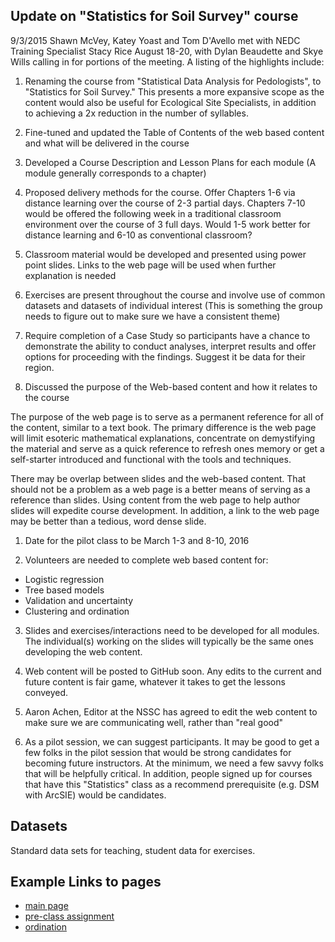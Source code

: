 

## Update on "Statistics for Soil Survey" course
9/3/2015
Shawn McVey, Katey Yoast and Tom D'Avello met with NEDC Training Specialist Stacy Rice August 18-20, with Dylan Beaudette and Skye Wills calling in for portions of the meeting. A listing of the highlights include:

1. Renaming the course from "Statistical Data Analysis for Pedologists", to "Statistics for Soil Survey." This presents a more expansive scope as the content would also be useful for Ecological Site Specialists, in addition to achieving a 2x reduction in the number of syllables.

2. Fine-tuned and updated the Table of Contents of the web based content and what will be delivered in the course

3. Developed a Course Description and Lesson Plans for each module (A module generally corresponds to a chapter)

4. Proposed delivery methods for the course. Offer Chapters 1-6 via distance learning over the course of 2-3 partial days. Chapters 7-10 would be offered the following week in a traditional classroom environment over the course of 3 full days. Would 1-5 work better for distance learning and 6-10 as conventional classroom?

5. Classroom material would be developed and presented using power point slides. Links to the web page will be used when further explanation is needed

6. Exercises are present throughout the course and involve use of common datasets and datasets of individual interest (This is something the group needs to figure out to make sure we have a consistent theme)

7. Require completion of a Case Study so participants have a chance to demonstrate the ability to conduct analyses, interpret results and offer options for proceeding with the findings. Suggest it be data for their region.

8. Discussed the purpose of the Web-based content and how it relates to the course

The purpose of the web page is to serve as a permanent reference for all of the content, similar to a text book. The primary difference is the web page will limit esoteric mathematical explanations, concentrate on demystifying the material and serve as a quick reference to refresh ones memory or get a self-starter introduced and functional with the tools and techniques.

There may be overlap between slides and the web-based content. That should not be a problem as a web page is a better means of serving as a reference than slides. Using content from the web page to help author slides will expedite course development. In addition, a link to the web page may be better than a tedious, word dense slide.


1. Date for the pilot class to be March 1-3 and 8-10, 2016

2. Volunteers are needed to complete web based content for:
 * Logistic regression
 * Tree based models
 * Validation and uncertainty
 * Clustering and ordination

3. Slides and exercises/interactions need to be developed for all modules. The individual(s) working on the slides will typically be the same ones developing the web content.

4. Web content will be posted to GitHub soon. Any edits to the current and future content is fair game, whatever it takes to get the lessons conveyed.

5. Aaron Achen, Editor at the NSSC has agreed to edit the web content to make sure we are communicating well, rather than "real good"

6. As a pilot session, we can suggest participants. It may be good to get a few folks in the pilot session that would be strong candidates for becoming future instructors. At the minimum, we need a few savvy folks that will be helpfully critical. In addition, people signed up for courses that have this "Statistics" class as a recommend prerequisite (e.g. DSM with ArcSIE) would be candidates.


## Datasets
Standard data sets for teaching, student data for exercises.

## Example Links to pages
* [main page](http://ncss-tech.github.io/stats_for_soil_survey/)
* [pre-class assignment](http://ncss-tech.github.io/stats_for_soil_survey/chapters/0_pre-class-assignment/)
* [ordination](http://ncss-tech.github.io/stats_for_soil_survey/chapters/5_clustering_and_ordination/)



